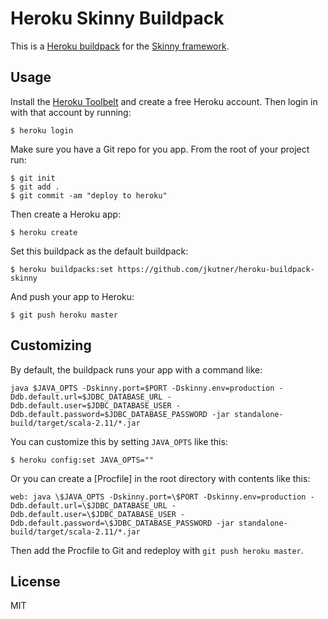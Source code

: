 # Heroku Skinny Buildpack

This is a [Heroku buildpack]() for the [Skinny framework](http://skinny-framework.org/).

## Usage

Install the [Heroku Toolbelt](https://toolbelt.heroku.com/) and create a free Heroku account. Then
login in with that account by running:

```
$ heroku login
```

Make sure you have a Git repo for you app. From the root of your project run:

```
$ git init
$ git add .
$ git commit -am "deploy to heroku"
```

Then create a Heroku app:

```
$ heroku create
```

Set this buildpack as the default buildpack:

```
$ heroku buildpacks:set https://github.com/jkutner/heroku-buildpack-skinny
```

And push your app to Heroku:

```
$ git push heroku master
```

## Customizing

By default, the buildpack runs your app with a command like:

```
java $JAVA_OPTS -Dskinny.port=$PORT -Dskinny.env=production -Ddb.default.url=$JDBC_DATABASE_URL -Ddb.default.user=$JDBC_DATABASE_USER -Ddb.default.password=$JDBC_DATABASE_PASSWORD -jar standalone-build/target/scala-2.11/*.jar
```

You can customize this by setting `JAVA_OPTS` like this:

```
$ heroku config:set JAVA_OPTS=""
```

Or you can create a [Procfile] in the root directory with contents like this:

```
web: java \$JAVA_OPTS -Dskinny.port=\$PORT -Dskinny.env=production -Ddb.default.url=\$JDBC_DATABASE_URL -Ddb.default.user=\$JDBC_DATABASE_USER -Ddb.default.password=\$JDBC_DATABASE_PASSWORD -jar standalone-build/target/scala-2.11/*.jar
```

Then add the Procfile to Git and redeploy with `git push heroku master`.

## License

MIT